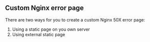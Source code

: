 <!-- post: -->


## Custom Nginx error page

There are two ways for you to create a custom Nginx 50X error page:

1.  Using a static page on you own server
2.  Using external static page


